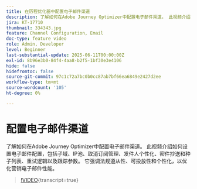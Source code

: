 ```yaml
---
title: 在历程优化器中配置电子邮件渠道
description: 了解如何在Adobe Journey Optimizer中配置电子邮件渠道。 此视频介绍如何设置电子邮件配置，包括子域、IP池、取消订阅管理、发件人个性化、密件抄送和种子列表、重试逻辑以及跟踪参数。 它强调法规遵从性、可投放性和个性化，以优化营销电子邮件性能。
jira: KT-17710
thumbnail: 334343.jpg
feature: Channel Configuration, Email
doc-type: feature video
role: Admin, Developer
level: Beginner
last-substantial-update: 2025-06-11T00:00:00Z
exl-id: 8b96e3b0-84f4-4aa8-b2f5-1bf30e3e4106
hide: false
hidefromtoc: false
source-git-commit: 97c1c72a7bc0b0cc87ab7bf66ea6849e2427d2ee
workflow-type: tm+mt
source-wordcount: '105'
ht-degree: 0%

---
```


# 配置电子邮件渠道

了解如何在Adobe Journey Optimizer中配置电子邮件渠道。 此视频介绍如何设置电子邮件配置，包括子域、IP池、取消订阅管理、发件人个性化、密件抄送和种子列表、重试逻辑以及跟踪参数。 它强调法规遵从性、可投放性和个性化，以优化营销电子邮件性能。

>[!VIDEO](https://video.tv.adobe.com/v/334343?quality=12&learn=on){transcript=true}
